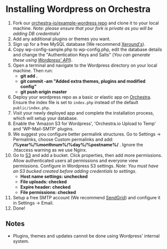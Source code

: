 # Installing Wordpress on Orchestra

1. Fork our [orchestra-io/example-wordress repo](http://github.com/orchestra-io/example-wordpress) and clone it to your local machine. _Note: please ensure that your fork is private as you will be adding DB credentials!_
2. Add any additional plugins or themes you want.
3. Sign up for a free MySQL database (We recommend [Xeround's](http://xeround.com/)).
4. Copy wp-config-sample.php to wp-config.php, edit the database details and change the "Authentication Keys and Salts" (_You can generate these using [Wordpress' API](http://api.wordpress.org/secret-key/1.1/salt/)_).
5. Open a terminal and navigate to the Wordpress directory on your local machine. Then run:
	* **git add .**
	* **git commit -am "Added extra themes, plugins and modified config"**
	* **git push origin master**
6. Deploy your wordpress repo as a basic or elastic app on [Orchestra](http://my.orchestra.io/). Ensure the index file is set to `index.php` instead of the default `public/index.php`.
7. Visit your newly deployed app and complete the installation process, which will setup your database.
8. Enable the 'Amazon S3 for Wordpress', 'Orchestra.io Upload to Temp' and 'WP-Mail-SMTP' plugins.
9. We suggest you configure better permalink structures. Go to Settings -> Permalinks, choose Custom permalinks and add: **/%year%/%monthnum%/%day%/%postname%/** . Ignore the .htaccess warning as we use Nginx.
10. Go to [S3](http://aws.amazon.com/s3/) and add a bucket. Click properties, then add more permissions. Allow authenticated users all permissions and everyone view permissions. Configure in Wordpress S3 settings. _Note: You must have an S3 bucked created before adding credentials to settings_.
	* **Host name settings: unchecked**
	* **File uploads: checked**
	* **Expire header: checked**
	* **File permissions: checked**
11. Setup a free SMTP account (We recommend [SendGrid](https://sendgrid.com/user/signup)) and configure it in Settings -> Email.
12. Done!

## Notes

* Plugins, themes and updates cannot be done using Wordpress' internal system.